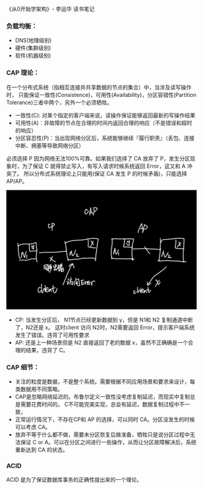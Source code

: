 《从0开始学架构》- 李运华 读书笔记


### 负载均衡：

- DNS(地理级别)
- 硬件(集群级别)
- 软件(机器级别)

### CAP 理论：

在一个分布式系统（指相互连接并共享数据的节点的集合）中，当涉及读写操作时，
只能保证一致性(Consistence)，可用性(Availability)，分区容错性(Partition Tolerance)三者中两个，另外一个必须牺牲。

- 一致性(C): 对某个指定的客户端来说，读操作保证能够返回最新的写操作结果
- 可用性(A)：非故障的节点在合理的时间内返回合理的响应（不是错误和超时的响应）
- 分区容忍性(P)：当出现网络分区后，系统能够继续『履行职责』（丢包、连接中断、拥塞等导致网络分区）

必须选择 P 因为网络无法100%可靠。如果我们选择了 CA 放弃了 P，发生分区现象时，为了保证 C
就得禁止写入，有写入请求时候系统返回 Error，这又和 A 冲突了。
所以分布式系统理论上只能用(保证 CA 发生 P 的时候矛盾)，只能选择AP/AP。

![CAP](./CAP.png)

- CP: 当发生分区后， N1节点已经更新数据到 y，但是 N1和 N2 复制通道中断了，N2还是 x。
  这时client 访问 N2时，N2需要返回 Error，提示客户端系统发生了错误。违背了可用性要求
- AP: 还是上一种场景但是 N2 直接返回了老的数据 x，虽然不正确确是一个合理的结果，违背了 C。


### CAP 细节：

- 关注的粒度是数据，不是整个系统。需要根据不同应用场景和要求来设计，每类数据用不同策略。
- CAP是忽略网络延迟的。布鲁尔定义一致性没考虑复制延迟，而现实中复制总是需要花费时间的。
  C不可能完美实现，总会有延迟，数据复制过程中不一致，
- 正常运行情况下，不存在CP和 AP 的选择，可以同时 CA。分区没发生的时候可以考虑 CA。
- 放弃不等于什么都不做，需要未分区恢复后做准备，牺牲只是说分区过程中无法保证 C or
  A。可以在分区之间进行一些操作，从而让分区故障解决后，系统重新达到 CA 的状态。

### ACID

ACID 是为了保证数据库事务的正确性提出来的一个理论。
